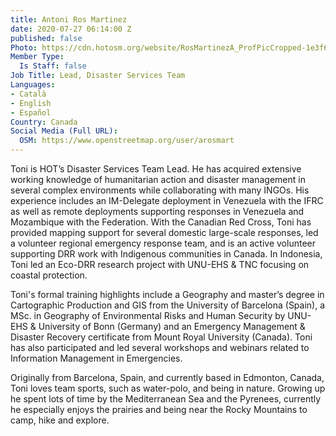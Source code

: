 ```yaml
---
title: Antoni Ros Martinez
date: 2020-07-27 06:14:00 Z
published: false
Photo: https://cdn.hotosm.org/website/RosMartinezA_ProfPicCropped-1e3f66.jpg
Member Type:
  Is Staff: false
Job Title: Lead, Disaster Services Team
Languages:
- Català
- English
- Español
Country: Canada
Social Media (Full URL):
  OSM: https://www.openstreetmap.org/user/arosmart
---
```


Toni is HOT’s Disaster Services Team Lead. He has acquired extensive working knowledge of humanitarian action and disaster management in several complex environments while collaborating with many INGOs. His experience includes an IM-Delegate deployment in Venezuela with the IFRC as well as remote deployments supporting responses in Venezuela and Mozambique with the Federation. With the Canadian Red Cross, Toni has provided mapping support for several domestic large-scale responses, led a volunteer regional emergency response team, and is an active volunteer supporting DRR work with Indigenous communities in Canada. In Indonesia, Toni led an Eco-DRR research project with UNU-EHS & TNC focusing on coastal protection.

Toni's formal training highlights include a Geography and master’s degree in Cartographic Production and GIS from the University of Barcelona (Spain), a MSc. in Geography of Environmental Risks and Human Security by UNU-EHS & University of Bonn (Germany) and an Emergency Management & Disaster Recovery certificate from Mount Royal University (Canada). Toni has also participated and led several workshops and webinars related to Information Management in Emergencies.

Originally from Barcelona, Spain, and currently based in Edmonton, Canada, Toni loves team sports, such as water-polo, and being in nature. Growing up he spent lots of time by the Mediterranean Sea and the Pyrenees, currently he especially enjoys the prairies and being near the Rocky Mountains to camp, hike and explore.